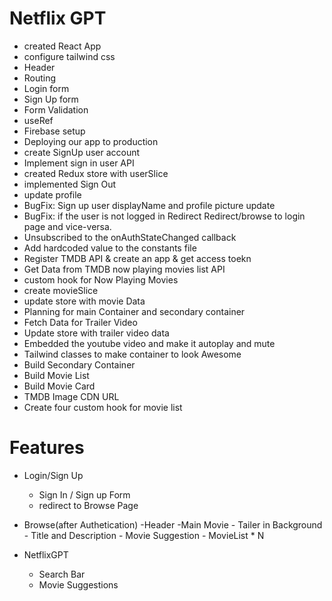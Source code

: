 # Netflix GPT

- created React App
- configure tailwind css
- Header
- Routing
- Login form
- Sign Up form
- Form Validation
- useRef
- Firebase setup
- Deploying our app to production
- create SignUp user account
- Implement sign in user API
- created Redux store with userSlice
- implemented Sign Out
- update profile
- BugFix: Sign up user displayName and profile picture update
- BugFix: if the user is not logged in Redirect Redirect/browse to login page and vice-versa.
- Unsubscribed to the onAuthStateChanged callback
- Add hardcoded value to the constants file
- Register TMDB API & create an app & get access toekn
- Get Data from TMDB now playing movies list API
- custom hook for Now Playing Movies
- create movieSlice
- update store with movie Data
- Planning for main Container and secondary container
- Fetch Data for Trailer Video
- Update store with trailer video data
- Embedded the youtube video and make it autoplay and mute
- Tailwind classes to make container to look Awesome
- Build Secondary Container
- Build Movie List
- Build Movie Card
- TMDB Image CDN URL
- Create four custom hook for movie list



# Features

- Login/Sign Up
  - Sign In / Sign up Form
  - redirect to Browse Page
- Browse(after Authetication)
  -Header
  -Main Movie - Tailer in Background - Title and Description - Movie Suggestion - MovieList \* N

- NetflixGPT
  - Search Bar
  - Movie Suggestions
